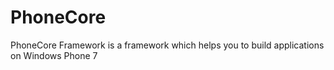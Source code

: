 PhoneCore
=========

PhoneCore Framework is a framework which helps you to build applications on Windows Phone 7